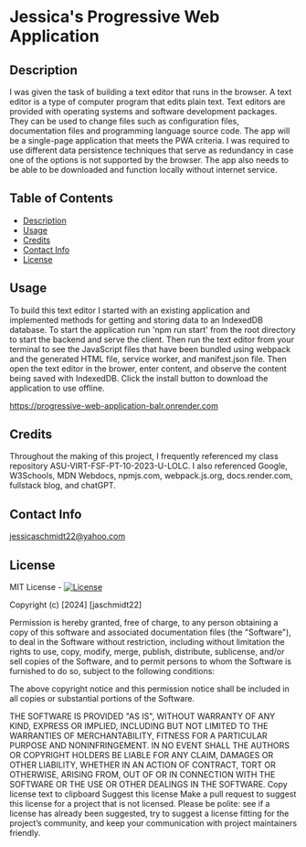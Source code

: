# Jessica's Progressive Web Application

## Description

I was given the task of building a text editor that runs in the browser. A text editor is a type of computer program that edits plain text. Text editors are provided with operating systems and software development packages. They can be used to change files such as configuration files, documentation files and programming language source code. The app will be a single-page application that meets the PWA criteria. I was required to use different data persistence techniques that serve as redundancy in case one of the options is not supported by the browser. The app also needs to be able to be downloaded and function locally without internet service.

## Table of Contents

- [Description](#description)
- [Usage](#usage)
- [Credits](#credits)
- [Contact Info](#contact-info)
- [License](#license)

## Usage

To build this text editor I started with an existing application and implemented methods for getting and storing data to an IndexedDB database. To start the application run 'npm run start' from the root directory to start the backend and serve the client. Then run the text editor from your terminal to see the JavaScript files that have been bundled using webpack and the generated HTML file, service worker, and manifest.json file. Then open the text editor in the brower, enter content, and observe the content being saved with IndexedDB. Click the install button to download the application to use offline.

https://progressive-web-application-balr.onrender.com

## Credits

Throughout the making of this project, I frequently referenced my class repository ASU-VIRT-FSF-PT-10-2023-U-LOLC. I also referenced Google, W3Schools, MDN Webdocs, npmjs.com, webpack.js.org, docs.render.com, fullstack blog, and chatGPT.

## Contact Info

jessicaschmidt22@yahoo.com

## License

MIT License - [![License](https://img.shields.io/badge/License-MIT-green.svg)](https://choosealicense.com/licenses/mit/)

Copyright (c) [2024] [jaschmidt22]

Permission is hereby granted, free of charge, to any person obtaining a copy of this software and associated documentation files (the "Software"), to deal in the Software without restriction, including without limitation the rights to use, copy, modify, merge, publish, distribute, sublicense, and/or sell copies of the Software, and to permit persons to whom the Software is furnished to do so, subject to the following conditions:

The above copyright notice and this permission notice shall be included in all copies or substantial portions of the Software.

THE SOFTWARE IS PROVIDED "AS IS", WITHOUT WARRANTY OF ANY KIND, EXPRESS OR IMPLIED, INCLUDING BUT NOT LIMITED TO THE WARRANTIES OF MERCHANTABILITY, FITNESS FOR A PARTICULAR PURPOSE AND NONINFRINGEMENT. IN NO EVENT SHALL THE AUTHORS OR COPYRIGHT HOLDERS BE LIABLE FOR ANY CLAIM, DAMAGES OR OTHER LIABILITY, WHETHER IN AN ACTION OF CONTRACT, TORT OR OTHERWISE, ARISING FROM, OUT OF OR IN CONNECTION WITH THE SOFTWARE OR THE USE OR OTHER DEALINGS IN THE SOFTWARE. Copy license text to clipboard Suggest this license Make a pull request to suggest this license for a project that is not licensed. Please be polite: see if a license has already been suggested, try to suggest a license fitting for the project’s community, and keep your communication with project maintainers friendly.

